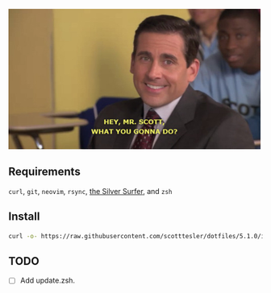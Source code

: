 ![mrscottwhatyougonnado](misc/images/mrscottwhatyougonnado.jpg)

## Requirements

`curl`, `git`, `neovim`, `rsync`, [the Silver Surfer](https://github.com/ggreer/the_silver_searcher#installing), and `zsh`

## Install

```bash
curl -o- https://raw.githubusercontent.com/scotttesler/dotfiles/5.1.0/install.zsh | zsh
```

## TODO

- [ ] Add update.zsh.
